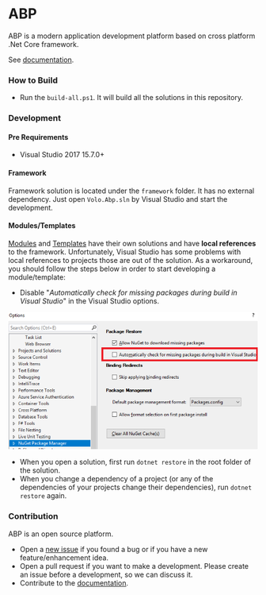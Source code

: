 # ABP

ABP is a modern application development platform based on cross platform .Net Core framework.

See <a href="docs\Index.md" target="_blank">documentation</a>.

### How to Build

- Run the `build-all.ps1`. It will build all the solutions in this repository.

### Development

#### Pre Requirements

- Visual Studio 2017 15.7.0+

#### Framework

Framework solution is located under the `framework` folder. It has no external dependency. Just open `Volo.Abp.sln` by Visual Studio and start the development.

#### Modules/Templates

[Modules](modules/) and [Templates](templates/) have their own solutions and have **local references** to the framework. Unfortunately, Visual Studio has some problems with local references to projects those are out of the solution. As a workaround, you should follow the steps below in order to start developing a module/template:

- Disable "*Automatically check for missing packages during build in Visual Studio*" in the Visual Studio options.

![disable-package-restore-visual-studio](docs/images/disable-package-restore-visual-studio.png)

- When you open a solution, first run `dotnet restore` in the root folder of the solution.
- When you change a dependency of a project (or any of the dependencies of your projects change their dependencies), run `dotnet restore` again.

### Contribution

ABP is an open source platform.

* Open a [new issue](https://github.com/volosoft/volo/issues/new) if you found a bug or if you have a new feature/enhancement idea.
* Open a pull request if you want to make a development. Please create an issue before a development, so we can discuss it.
* Contribute to the [documentation](docs/Index.md).
